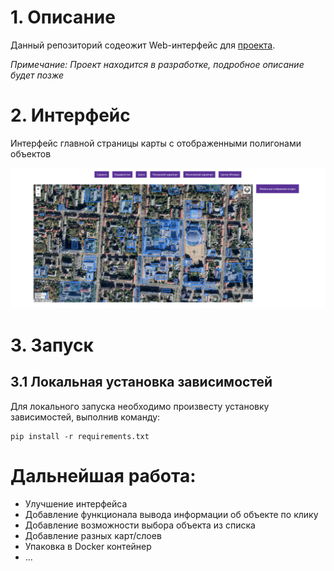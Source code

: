 # 1. Описание

Данный репозиторий содеожит Web-интерфейс для [проекта](https://github.com/betepok506/aerial-photography-server). 

*Примечание: Проект находится в разработке, подробное описание будет позже*

# 2. Интерфейс
Интерфейс главной страницы карты с отображенными полигонами объектов

![](docs/interface_map.png)

# 3. Запуск

## 3.1 Локальная установка зависимостей

Для локального запуска необходимо произвесту установку зависимостей, выполнив команду:
```commandline
pip install -r requirements.txt
```

# Дальнейшая работа:
- Улучшение интерфейса
- Добавление функционала вывода информации об объекте по клику
- Добавление возможности выбора объекта из списка
- Добавление разных карт/слоев
- Упаковка в Docker контейнер
- ...
